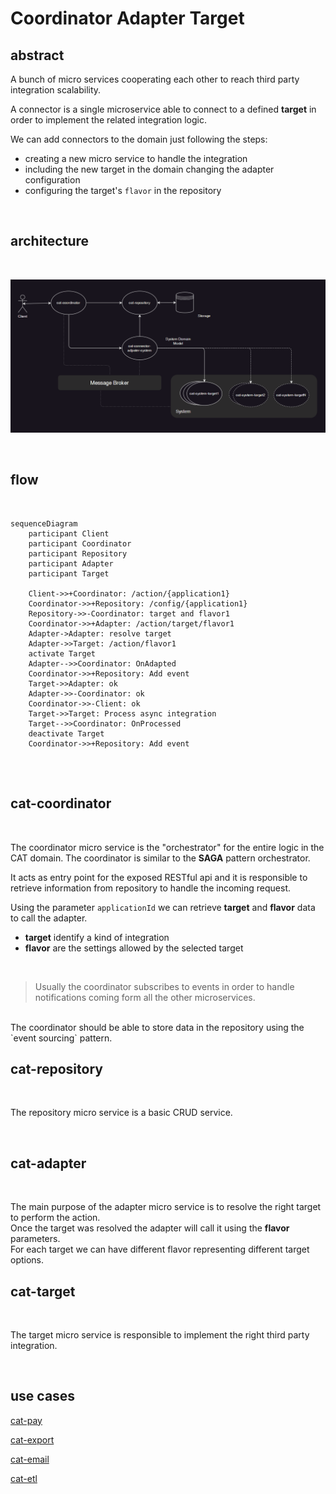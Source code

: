 # Coordinator Adapter Target

## abstract
A bunch of micro services cooperating each other to reach third party integration scalability.

A connector is a single microservice able to connect to a defined **target** in order to implement the related integration logic.

We can add connectors to the domain just following the steps:
- creating a new micro service to handle the integration
- including the new target in the domain changing the adapter configuration
- configuring the target's `flavor` in the repository

<br/>

## architecture

<br/>

![CAT](./assets/cat.png)

<br/>

## flow

<br/>

```mermaid
sequenceDiagram
    participant Client
    participant Coordinator
    participant Repository
    participant Adapter
    participant Target

    Client->>+Coordinator: /action/{application1}
    Coordinator->>+Repository: /config/{application1}
    Repository->>-Coordinator: target and flavor1
    Coordinator->>+Adapter: /action/target/flavor1
    Adapter->Adapter: resolve target
    Adapter->>Target: /action/flavor1
    activate Target
    Adapter-->>Coordinator: OnAdapted
    Coordinator->>+Repository: Add event
    Target->>Adapter: ok
    Adapter->>-Coordinator: ok
    Coordinator->>-Client: ok
    Target->>Target: Process async integration
    Target-->>Coordinator: OnProcessed
    deactivate Target
    Coordinator->>+Repository: Add event


```
<br />

## cat-coordinator
<br />

The coordinator micro service is the "orchestrator" for the entire logic in the CAT domain. The coordinator is similar to the __SAGA__ pattern orchestrator.
<br />

It acts as entry point for the exposed RESTful api and it is responsible to retrieve information from repository to handle the incoming request.
<br />

Using the parameter `applicationId` we can retrieve __target__ and __flavor__ data to call the adapter.
- __target__ identify a kind of integration
- __flavor__ are the settings allowed by the selected target

<br />

> Usually the coordinator subscribes to events in order to handle notifications coming form all the other microservices.
<br />
The coordinator should be able to store data in the repository using the `event sourcing` pattern.

<br />

## cat-repository
<br />

The repository micro service is a basic CRUD service.

<br />

## cat-adapter
<br />

The main purpose of the adapter micro service is to resolve the right target to perform the action.
<br />
Once the target was resolved the adapter will call it using the __flavor__ parameters.
<br />
For each target we can have different flavor representing different target options.
<br />

## cat-target
<br />

The target micro service is responsible to implement the right third party integration.


<br />

## use cases

[cat-pay](./cat-pay.md)
<br />

[cat-export](./cat-export.md)
<br />

[cat-email](./cat-email.md)
<br />

[cat-etl](./cat-etl.md)